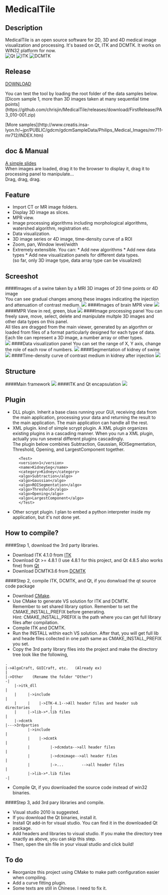 MedicalTile
===========

Description
----------------
MedicalTile is an open source software for 2D, 3D and 4D medical image visualization and processing. 
It's based on Qt, ITK and DCMTK. It works on WIN32 platform for now.<br>
![Qt](https://github.com/chrisjin/MedicalTile_Resources/blob/master/Qt.png)
![ITK](https://github.com/chrisjin/MedicalTile_Resources/blob/master/ITK.png)
![DCMTK](https://github.com/chrisjin/MedicalTile_Resources/blob/master/dcmtk.png)

Release
--------------
[DOWNLOAD](https://github.com/chrisjin/MedicalTile/releases/download/FirstRelease/Release_10_25_2014.zip)
<p>
You can test the tool by loading the root folder of the data samples below.
<br>
[Dicom sample 1, more than 3D images taken at many sequential time points](https://github.com/chrisjin/MedicalTile/releases/download/FirstRelease/PA3_010-001.zip)
<p>
[More samples](http://www.creatis.insa-lyon.fr/~jpr/PUBLIC/gdcm/gdcmSampleData/Philips_Medical_Images/mr711-mr712/INDEX.htm)

doc & Manual
----------
[A simple slides](https://github.com/chrisjin/MedicalTile/releases/download/doc/doc.pptx)<br>
When images are loaded, drag it to the browser to display it, drag it to processing panel to manipulate...<br>
Drag, drag, drag.

Feature
---------------
* Import CT or MR image folders.
* Display 3D image as slices.
* MPR view.
* Image processing algorithms including morphological algorithms, watershed algorithm, registration etc.
* Data visualization.
* 3D image series or 4D image, time-density curve of a ROI
* Zoom, pan, Window level/width
* Extremely extensible. 
     You can:
      * Add new algorithms
      * Add new data types 
      * Add new visualization panels for different data types. <br>(so far, only 3D image type, data array type can be visualized)

Screeshot
------------------------
####Images of a swine taken by a MRI
3D images of 20 time points or 4D image<br>
You can see gradual changes among these images indicating the injection and attenuation of contrast medium.
![](https://github.com/chrisjin/MedicalTile_Resources/blob/master/time-density.PNG)
####Images of brain
MPR view
![](https://github.com/chrisjin/MedicalTile_Resources/blob/master/mainframe2.PNG)
####MPR View in red, green, blue
![](https://github.com/chrisjin/MedicalTile_Resources/blob/master/MPR2.PNG)
####Image processing panel
You can freely save, move, select, delete and manipulate multple 3D images and other data types on this panel. <br>
All tiles are dragged from the main viewer, generated by an algorthm or loaded from files of a format particularly designed for each type of data.<br>
Each tile can represent a 3D image, a number array or other types.<br>
![](https://github.com/chrisjin/MedicalTile_Resources/blob/master/algopanel.PNG)
####Data visualization panel
You can set the range of X, Y axis, change the role of each row of numbers.
![](https://github.com/chrisjin/MedicalTile_Resources/blob/master/datavis.PNG)
####Segmentation of kidney of swine
![](https://github.com/chrisjin/MedicalTile_Resources/blob/master/segmentation.PNG)
####Time-density curve of contrast medium in kidney after injection
![](https://github.com/chrisjin/MedicalTile_Resources/blob/master/tdc.PNG)

Structure
---------------------
####Main framework
![](https://github.com/chrisjin/MedicalTile_Resources/blob/master/structure.PNG)
####ITK and Qt encapsulation
![](https://github.com/chrisjin/MedicalTile_Resources/blob/master/data.PNG)

Plugin
-----------------
* DLL plugin. Inherit a base class running your GUI, receiving data from the main application, processing your data and returning the result to the main application. The main application can handle all the rest.
* XML plugin. kind of simple scrypt plugin. A XML plugin organizes existing plugins in a cascading manner. When you run a XML plugin, actually you run several different plugins cascadingly. <br>
The plugin below combines Subtraction, Gaussian, ROISegmentation, Threshold, Opening, and LargestComponent together.
```
      <Test>
      <version>1</version>
      <name>KidneySeg</name>
      <category>Kidney</category>
      <algo>Subtraction</algo>
      <algo>Gaussian</algo>
      <algo>ROISegmentation</algo>
      <algo>Threshold</algo>
      <algo>Opening</algo>
      <algo>LargestComponent</algo>
      </Test>
```
* Other scrypt plugin. I plan to embed a python interpreter inside my application, but it's not done yet.

How to compile?
---------------
####Step 1, download the 3rd party libraries.
* Download ITK 4.1.0 from [ITK](http://www.itk.org/ITK/resources/legacy_releases.html)
* Download Qt >= 4.8.1 (I use 4.8.1 for this project, and Qt 4.8.5 also works fine) from [Qt](http://download.qt-project.org/archive/qt/4.8/)
* Download DCMTK3.6 from [DCMTK](http://dicom.offis.de/dcmtk.php.en)

####Step 2, compile ITK, DCMTK, and Qt, if you donwload the qt source code package
* Download [CMake](http://www.cmake.org/download/).
* Use CMake to generate VS solution for ITK and DCMTK. <br>
Remember to set shared library option.
Remember to set the CMAKE_INSTALL_PREFIX before generating.<br>
Hint: CMAKE_INSTALL_PREFIX is the path where you can get full library files after compilation. 
* Compile ITK and DCMTK.
* Run the INSTALL within each VS solution. After that, you will get full lib and heade files collected in one path same as CMAKE_INSTALL_PREFIX you set.
* Copy the 3rd party library files into the project and make the directory tree look like the following,
```
.
|->AlgoCraft, GUICraft, etc.   (Already ex)
|
|->Other    (Rename the folder "Other")                                        -|
    |->itk_dll                                                                  |
    |     |->include                                                            |
    |     |    |->ITK-4.1-->All header files and header sub directories         |
    |     |->lib->*.lib files                                                   |
    |->dcmtk                                                                    |--->3rdparties
          |->include                                                            |
          |    |->dcmtk                                                         |
          |         |->dcmdata-->all header files                               |
          |         |->dcmimage-->all header files                              |
          |         |->...        -->all header files                           |
          |->lib->*.lib files                                                  -|
```
* Compile Qt, if you downloaded the source code instead of win32 binaries.

####Step 3, add 3rd pary libraries and compile. 
* Visual studio 2010 is suggested.<br>
* If you download the Qt binaries, install it.
* Install Qt add-in for visual studio. You can find it in the downloaded Qt package.<br>
* Add headers and libraries to visual studio. If you make the directory tree exactly as above, you can skip this step.<br>
* Then, open the sln file in your visual studio and click build!<br>

To do
----------------
* Reorganize this project using CMake to make path configuration easier when compiling.
* Add a curve fitting plugin.
* Some texts are still in Chinese. I need to fix it.
